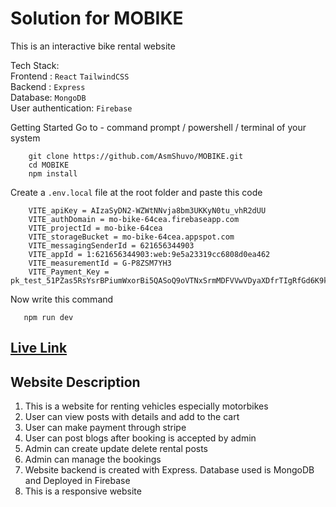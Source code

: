 # Solution for MOBIKE

This is an interactive bike rental website

Tech Stack: <br>
Frontend : `React` `TailwindCSS` <br>
Backend : `Express` <br>
Database: `MongoDB` <br>
User authentication: `Firebase` <br>

Getting Started
Go to - command prompt / powershell / terminal of your system

```
    git clone https://github.com/AsmShuvo/MOBIKE.git
    cd MOBIKE
    npm install
```

Create a `.env.local` file at the root folder and paste this code

```
    VITE_apiKey = AIzaSyDN2-WZWtNNvja8bm3UKKyN0tu_vhR2dUU
    VITE_authDomain = mo-bike-64cea.firebaseapp.com
    VITE_projectId = mo-bike-64cea
    VITE_storageBucket = mo-bike-64cea.appspot.com
    VITE_messagingSenderId = 621656344903
    VITE_appId = 1:621656344903:web:9e5a23319cc6808d0ea462
    VITE_measurementId = G-P8ZSM7YH3
    VITE_Payment_Key = pk_test_51PZas5RsYsrBPiumWxorBi5QASoQ9oVTNxSrmMDFVVwVDyaXDfrTIgRfGd6K9krPfiVhGTXLqj0kG1ZO4Ns5rjOV008v8W6mos
```

Now write this command

```
   npm run dev
```

## [Live Link](https://mo-bike-64cea.web.app/)

## Website Description

<ol>
    <li>This is a website for renting vehicles especially motorbikes</li>
    <li>User  can view posts with details and add to the cart</li>
    <li>User can make payment through stripe</li>
    <li>User can post blogs after booking is accepted by admin</li>
    <li>Admin can create update delete rental posts</li>
    <li>Admin can manage the bookings</li>
    <li>Website backend is created with Express. Database used is MongoDB and Deployed in Firebase</li>
    <li>This is a responsive website</li>
</ol>
